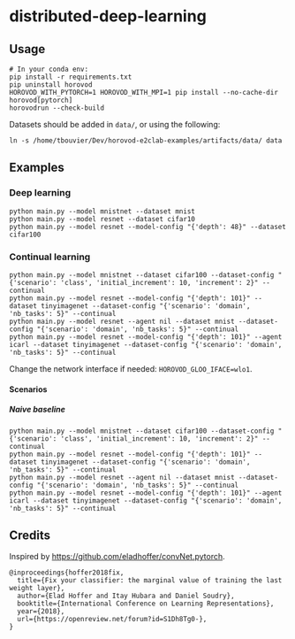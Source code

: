 # distributed-deep-learning

## Usage

```
# In your conda env:
pip install -r requirements.txt
pip uninstall horovod
HOROVOD_WITH_PYTORCH=1 HOROVOD_WITH_MPI=1 pip install --no-cache-dir horovod[pytorch]
horovodrun --check-build
```

Datasets should be added in `data/`, or using the following:

```
ln -s /home/tbouvier/Dev/horovod-e2clab-examples/artifacts/data/ data
```

## Examples

### Deep learning

```
python main.py --model mnistnet --dataset mnist
python main.py --model resnet --dataset cifar10
python main.py --model resnet --model-config "{'depth': 48}" --dataset cifar100
```

### Continual learning

```
python main.py --model mnistnet --dataset cifar100 --dataset-config "{'scenario': 'class', 'initial_increment': 10, 'increment': 2}" --continual
python main.py --model resnet --model-config "{'depth': 101}" --dataset tinyimagenet --dataset-config "{'scenario': 'domain', 'nb_tasks': 5}" --continual
python main.py --model resnet --agent nil --dataset mnist --dataset-config "{'scenario': 'domain', 'nb_tasks': 5}" --continual
python main.py --model resnet --model-config "{'depth': 101}" --agent icarl --dataset tinyimagenet --dataset-config "{'scenario': 'domain', 'nb_tasks': 5}" --continual
```

Change the network interface if needed: `HOROVOD_GLOO_IFACE=wlo1`.

#### Scenarios

##### Naive baseline

```
python main.py --model mnistnet --dataset cifar100 --dataset-config "{'scenario': 'class', 'initial_increment': 10, 'increment': 2}" --continual
python main.py --model resnet --model-config "{'depth': 101}" --dataset tinyimagenet --dataset-config "{'scenario': 'domain', 'nb_tasks': 5}" --continual
python main.py --model resnet --agent nil --dataset mnist --dataset-config "{'scenario': 'domain', 'nb_tasks': 5}" --continual
python main.py --model resnet --model-config "{'depth': 101}" --agent icarl --dataset tinyimagenet --dataset-config "{'scenario': 'domain', 'nb_tasks': 5}" --continual
```

## Credits

Inspired by https://github.com/eladhoffer/convNet.pytorch.

```
@inproceedings{hoffer2018fix,
  title={Fix your classifier: the marginal value of training the last weight layer},
  author={Elad Hoffer and Itay Hubara and Daniel Soudry},
  booktitle={International Conference on Learning Representations},
  year={2018},
  url={https://openreview.net/forum?id=S1Dh8Tg0-},
}
```